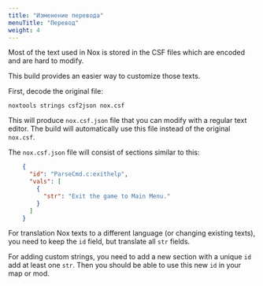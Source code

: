 ```yaml
---
title: "Изменение перевода"
menuTitle: "Перевод"
weight: 4
---
```


Most of the text used in Nox is stored in the CSF files which are encoded and are hard to modify.

This build provides an easier way to customize those texts.

First, decode the original file:

```
noxtools strings csf2json nox.csf
```

This will produce `nox.csf.json` file that you can modify with a regular text editor.
The build will automatically use this file instead of the original `nox.csf`.

The `nox.csf.json` file will consist of sections similar to this:

```json
    {
      "id": "ParseCmd.c:exithelp",
      "vals": [
        {
          "str": "Exit the game to Main Menu."
        }
      ]
    }
```

For translation Nox texts to a different language (or changing existing texts),
you need to keep the `id` field, but translate all `str` fields.

For adding custom strings, you need to add a new section with a unique `id` add at least one `str`.
Then you should be able to use this new `id` in your map or mod.
